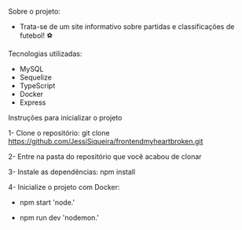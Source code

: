Sobre o projeto:
- Trata-se de um site informativo sobre partidas e classificações de futebol! ⚽️

Tecnologias utilizadas:

- MySQL 
- Sequelize
- TypeScript
- Docker 
- Express

Instruções para inicializar o projeto

1- Clone o repositório:
git clone https://github.com/JessiSiqueira/frontendmyheartbroken.git

2- Entre na pasta do repositório que você acabou de clonar

3- Instale as dependências:
npm install

4- Inicialize o projeto com Docker:
- npm start 
'node.'

- npm run dev
'nodemon.'

